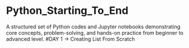 # Python_Starting_To_End
A structured set of Python codes and Jupyter notebooks demonstrating core concepts, problem-solving, and hands-on practice from beginner to advanced level.
#DAY 1 -> Creating List From Scratch

